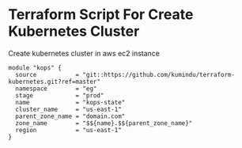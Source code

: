 # Terraform Script For Create Kubernetes Cluster 
Create kubernetes cluster in aws ec2 instance 

``` 
module "kops" {
  source           = "git::https://github.com/kumindu/terraform-kubernetes.git?ref=master"
  namespace        = "eg"
  stage            = "prod"
  name             = "kops-state"
  cluster_name     = "us-east-1"
  parent_zone_name = "domain.com"
  zone_name        = "$${name}.$${parent_zone_name}"
  region           = "us-east-1"
}

```
